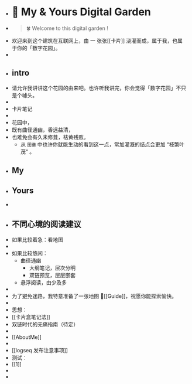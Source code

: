 - #  🌷 My & Yours Digital Garden
- >  🍀 Welcome to this digital garden !
- 欢迎来到这个建筑在互联网上，由 一 张张[[卡片]] 浇灌而成，属于我，也属于你的「数字花园」。
-
- ## intro
- 请允许我讲讲这个花园的由来吧。也许听我讲完，你会觉得「数字花园」不只是个噱头。
-
- 卡片笔记
-
- 花园中，
- 既有曲径通幽，香远益清，
- 也难免会有久未修葺，枯黄残败。
	- 从 `图谱` 中也许你就能生动的看到这一点，常加灌溉的结点会更加 “枝繁叶茂” 。
- ## My
- ## Yours
-
- ## 不同心境的阅读建议
- 如果比较着急：看地图
-
- 如果比较悠闲：
	- 曲径通幽
		- 大纲笔记，层次分明
		- 双链预览，层层嵌套
	- 悬浮阅读，由少及多
-
- 为了避免迷路，我特意准备了一张地图 📍[[Guide]]，祝愿你能探索愉快。
-
- 思想：
- [[卡片盒笔记法]]
- 双链时代的无痛指南（待定）
-
- [[AboutMe]]
-
- [[logseq 发布注意事项]]
- 测试：
- [[1]]
-
-